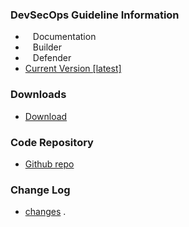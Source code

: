 ### DevSecOps Guideline Information
* <i class="fas fa-book" style="font-size: 1.2em; color:#233e81;"></i><span style="font-size:1.0em;padding-left:12px;">Documentation</span>
* <i class="fas fa-toolbox" style="font-size: 1.2em; color:#233e81;"></i><span style="font-size:1.0em;padding-left:12px;">Builder</span>
* <i class="fas fa-shield-alt" style="font-size: 1.2em; color:#233e81;"></i><span style="font-size:1.0em;padding-left:12px;">Defender</span>
* [Current Version [latest]](latest/)

### Downloads
* [Download](https://github.com/OWASP/DevSecOpsGuideline/releases)

### Code Repository
* [Github repo](https://github.com/OWASP/DevSecOpsGuideline)

### Change Log
* [changes](https://github.com/OWASP/DevSecOpsGuideline/releases)
.
